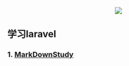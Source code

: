 <p align="center"><img src="https://laravel.com/assets/img/components/logo-laravel.svg"></p>

## 学习laravel

### 1. [MarkDownStudy](https://github.com/istudy9/laravelStudy/tree/master/study/markdown)